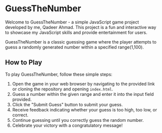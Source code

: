 # GuessTheNumber

Welcome to GuessTheNumber - a simple JavaScript game project developed by me, Qadeer Ahmad. This project is a fun and interactive way to showcase my JavaScript skills and provide entertainment for users.



GuessTheNumber is a classic guessing game where the player attempts to guess a randomly generated number within a specified range(1,100).

## How to Play

To play GuessTheNumber, follow these simple steps:

1. Open the game in your web browser by navigating to the provided link or cloning the repository and opening `index.html`.
2. Guess a number within the given range and enter it into the input field provided.
3. Click the "Submit Guess" button to submit your guess.
4. Receive feedback indicating whether your guess is too high, too low, or correct.
5. Continue guessing until you correctly guess the random number.
6. Celebrate your victory with a congratulatory message!

